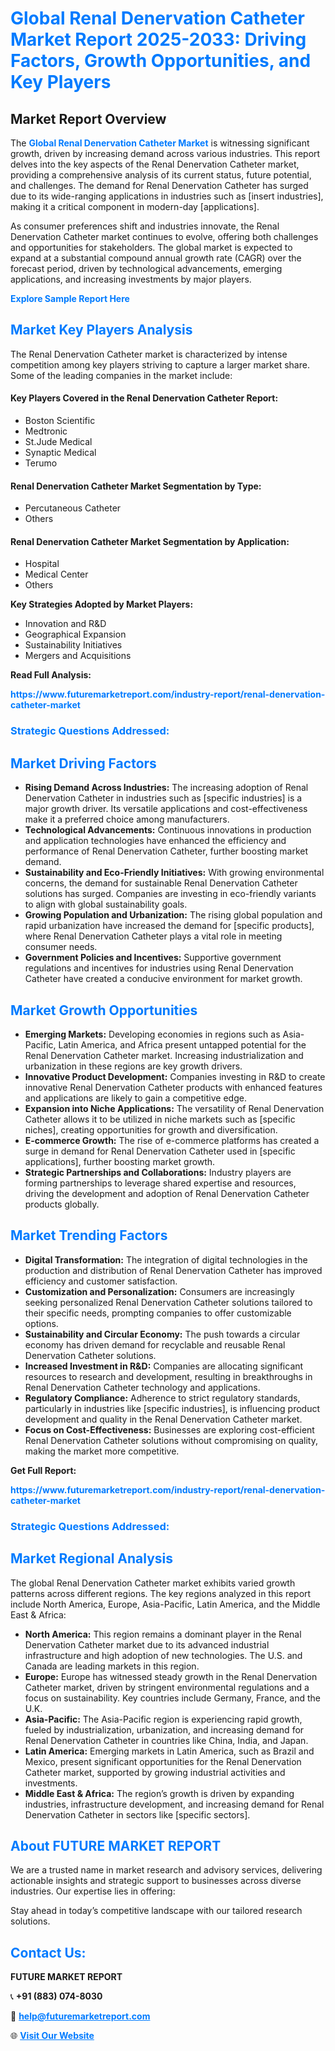 <h1 style="color: #007BFF;">Global Renal Denervation Catheter Market Report 2025-2033: Driving Factors, Growth Opportunities, and Key Players</h1>

<section id="overview">
<h2>Market Report Overview</h2>
<p>The <a href="https://www.futuremarketreport.com/industry-report/renal-denervation-catheter-market" style="color: #007BFF; text-decoration: none;"><strong>Global Renal Denervation Catheter Market</strong></a> is witnessing significant growth, driven by increasing demand across various industries. This report delves into the key aspects of the Renal Denervation Catheter market, providing a comprehensive analysis of its current status, future potential, and challenges. The demand for Renal Denervation Catheter has surged due to its wide-ranging applications in industries such as [insert industries], making it a critical component in modern-day [applications].</p>
<p>As consumer preferences shift and industries innovate, the Renal Denervation Catheter market continues to evolve, offering both challenges and opportunities for stakeholders. The global market is expected to expand at a substantial compound annual growth rate (CAGR) over the forecast period, driven by technological advancements, emerging applications, and increasing investments by major players.</p>
</section>

<section id="overview">
<p><a href="https://www.futuremarketreport.com/request-sample/reportId=98964" style="color: #007BFF; text-decoration: none;"><strong>Explore Sample Report Here</strong></a></p>
</section>

<section id="key-players">
<h2 style="color: #007BFF;">Market Key Players Analysis</h2>
<p>The Renal Denervation Catheter market is characterized by intense competition among key players striving to capture a larger market share. Some of the leading companies in the market include:</p>
<h4>Key Players Covered in the Renal Denervation Catheter Report:</h4>
<ul><li>Boston Scientific</li><li>Medtronic</li><li>St.Jude Medical</li><li>Synaptic Medical</li><li>Terumo</li></ul>
<h4>Renal Denervation Catheter Market Segmentation by Type:</h4>
<ul><li>Percutaneous Catheter</li><li>Others</li></ul>

<h4>Renal Denervation Catheter Market Segmentation by Application:</h4>
<ul><li>Hospital</li><li>Medical Center</li><li>Others</li></ul>
<p><strong>Key Strategies Adopted by Market Players:</strong></p>
<ul>
<li>Innovation and R&D</li>
<li>Geographical Expansion</li>
<li>Sustainability Initiatives</li>
<li>Mergers and Acquisitions</li>
</ul>
</section>

<section>
<p><strong>Read Full Analysis: </strong></p><a href="https://www.futuremarketreport.com/industry-report/renal-denervation-catheter-market" style="color: #007BFF; text-decoration: none;"><strong>https://www.futuremarketreport.com/industry-report/renal-denervation-catheter-market</strong></a>
<h3 style="color: #007BFF;">Strategic Questions Addressed:</h3>
</section>

<section id="driving-factors">
<h2 style="color: #007BFF;">Market Driving Factors</h2>
<ul>
<li><strong>Rising Demand Across Industries:</strong> The increasing adoption of Renal Denervation Catheter in industries such as [specific industries] is a major growth driver. Its versatile applications and cost-effectiveness make it a preferred choice among manufacturers.</li>
<li><strong>Technological Advancements:</strong> Continuous innovations in production and application technologies have enhanced the efficiency and performance of Renal Denervation Catheter, further boosting market demand.</li>
<li><strong>Sustainability and Eco-Friendly Initiatives:</strong> With growing environmental concerns, the demand for sustainable Renal Denervation Catheter solutions has surged. Companies are investing in eco-friendly variants to align with global sustainability goals.</li>
<li><strong>Growing Population and Urbanization:</strong> The rising global population and rapid urbanization have increased the demand for [specific products], where Renal Denervation Catheter plays a vital role in meeting consumer needs.</li>
<li><strong>Government Policies and Incentives:</strong> Supportive government regulations and incentives for industries using Renal Denervation Catheter have created a conducive environment for market growth.</li>
</ul>
</section>

<section id="growth-opportunities">
<h2 style="color: #007BFF;">Market Growth Opportunities</h2>
<ul>
<li><strong>Emerging Markets:</strong> Developing economies in regions such as Asia-Pacific, Latin America, and Africa present untapped potential for the Renal Denervation Catheter market. Increasing industrialization and urbanization in these regions are key growth drivers.</li>
<li><strong>Innovative Product Development:</strong> Companies investing in R&D to create innovative Renal Denervation Catheter products with enhanced features and applications are likely to gain a competitive edge.</li>
<li><strong>Expansion into Niche Applications:</strong> The versatility of Renal Denervation Catheter allows it to be utilized in niche markets such as [specific niches], creating opportunities for growth and diversification.</li>
<li><strong>E-commerce Growth:</strong> The rise of e-commerce platforms has created a surge in demand for Renal Denervation Catheter used in [specific applications], further boosting market growth.</li>
<li><strong>Strategic Partnerships and Collaborations:</strong> Industry players are forming partnerships to leverage shared expertise and resources, driving the development and adoption of Renal Denervation Catheter products globally.</li>
</ul>
</section>

<section id="trending-factors">
<h2 style="color: #007BFF;">Market Trending Factors</h2>
<ul>
<li><strong>Digital Transformation:</strong> The integration of digital technologies in the production and distribution of Renal Denervation Catheter has improved efficiency and customer satisfaction.</li>
<li><strong>Customization and Personalization:</strong> Consumers are increasingly seeking personalized Renal Denervation Catheter solutions tailored to their specific needs, prompting companies to offer customizable options.</li>
<li><strong>Sustainability and Circular Economy:</strong> The push towards a circular economy has driven demand for recyclable and reusable Renal Denervation Catheter solutions.</li>
<li><strong>Increased Investment in R&D:</strong> Companies are allocating significant resources to research and development, resulting in breakthroughs in Renal Denervation Catheter technology and applications.</li>
<li><strong>Regulatory Compliance:</strong> Adherence to strict regulatory standards, particularly in industries like [specific industries], is influencing product development and quality in the Renal Denervation Catheter market.</li>
<li><strong>Focus on Cost-Effectiveness:</strong> Businesses are exploring cost-efficient Renal Denervation Catheter solutions without compromising on quality, making the market more competitive.</li>
</ul>
</section>

<section>
<p><strong>Get Full Report: </strong></p><a href="https://www.futuremarketreport.com/industry-report/renal-denervation-catheter-market" style="color: #007BFF; text-decoration: none;"><strong>https://www.futuremarketreport.com/industry-report/renal-denervation-catheter-market</strong></a>
<h3 style="color: #007BFF;">Strategic Questions Addressed:</h3>
</section>


<section id="regional-analysis">
<h2 style="color: #007BFF;">Market Regional Analysis</h2>
<p>The global Renal Denervation Catheter market exhibits varied growth patterns across different regions. The key regions analyzed in this report include North America, Europe, Asia-Pacific, Latin America, and the Middle East & Africa:</p>
<ul>
<li><strong>North America:</strong> This region remains a dominant player in the Renal Denervation Catheter market due to its advanced industrial infrastructure and high adoption of new technologies. The U.S. and Canada are leading markets in this region.</li>
<li><strong>Europe:</strong> Europe has witnessed steady growth in the Renal Denervation Catheter market, driven by stringent environmental regulations and a focus on sustainability. Key countries include Germany, France, and the U.K.</li>
<li><strong>Asia-Pacific:</strong> The Asia-Pacific region is experiencing rapid growth, fueled by industrialization, urbanization, and increasing demand for Renal Denervation Catheter in countries like China, India, and Japan.</li>
<li><strong>Latin America:</strong> Emerging markets in Latin America, such as Brazil and Mexico, present significant opportunities for the Renal Denervation Catheter market, supported by growing industrial activities and investments.</li>
<li><strong>Middle East & Africa:</strong> The region’s growth is driven by expanding industries, infrastructure development, and increasing demand for Renal Denervation Catheter in sectors like [specific sectors].</li>
</ul>
</section>

<footer>
<h2 style="color: #007BFF;">About FUTURE MARKET REPORT</h2>
<p>We are a trusted name in market research and advisory services, delivering actionable insights and strategic support to businesses across diverse industries. Our expertise lies in offering:</p>

<p>Stay ahead in today’s competitive landscape with our tailored research solutions.</p>

<h2 style="color: #007BFF;">Contact Us:</h2>
<p><strong>FUTURE MARKET REPORT</strong></p>
<p>📞 <strong>+91 (883) 074-8030</strong></p>
<p>📧 <strong><a href="mailto:help@futuremarketreport.com" style="color: #007BFF;">help@futuremarketreport.com</a></strong></p>
<p>🌐 <strong><a href="https://www.futuremarketreport.com/" style="color: #007BFF;">Visit Our Website</a></strong></p>
</footer>